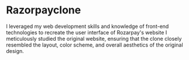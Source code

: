 # Razorpayclone
I leveraged my web development skills and knowledge of front-end technologies to recreate the user interface of Rozarpay's website I meticulously studied the original website, ensuring that the clone closely resembled the layout, color scheme, and overall aesthetics of the original design.
